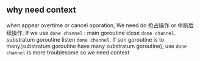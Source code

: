 ##  why need context
when appear overtime or cancel oporation, We need do 抢占操作 or 中断后续操作.
If we use `done channel` : main goroutine close `done channel`. substratum goroutine listen `done channel`.
If son goroutine is to many(substratum goroutine have many substratum goroutine), use `done channel` is more troublesome so we need context
